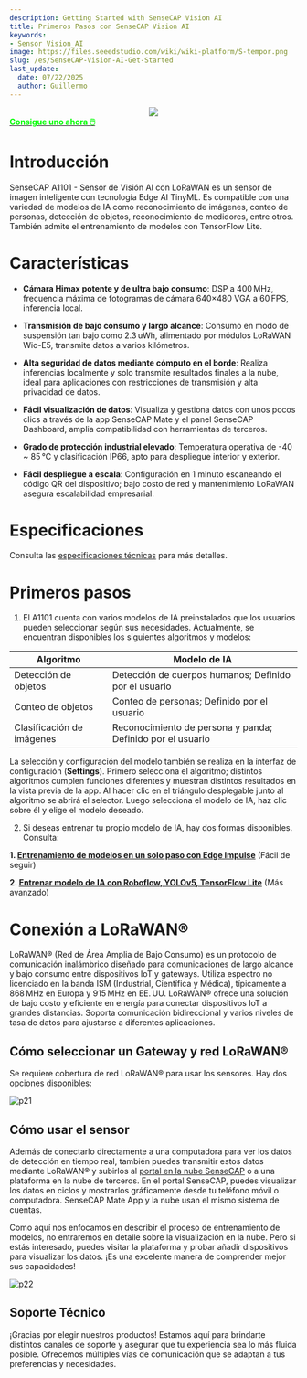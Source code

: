 ```yaml
---
description: Getting Started with SenseCAP Vision AI
title: Primeros Pasos con SenseCAP Vision AI
keywords:
- Sensor Vision_AI
image: https://files.seeedstudio.com/wiki/wiki-platform/S-tempor.png
slug: /es/SenseCAP-Vision-AI-Get-Started
last_update:
  date: 07/22/2025
  author: Guillermo
---
```


<div align="center"><img width ={400} src="https://media-cdn.seeedstudio.com/media/catalog/product/cache/bb49d3ec4ee05b6f018e93f896b8a25d/1/0/101990962-a1101-first-new-10.17.jpg"/></div>

<div class="get_one_now_container" style={{textAlign: 'center'}}>
    <a class="get_one_now_item" href="https://www.seeedstudio.com/SenseCAP-A1101-LoRaWAN-Vision-AI-Sensor-p-5367.html" target="_blank">
            <strong><span><font color={'FFFFFF'} size={"4"}> Consigue uno ahora 🖱️</font></span></strong>
    </a>
</div>

# Introducción

SenseCAP A1101 - Sensor de Visión AI con LoRaWAN es un sensor de imagen inteligente con tecnología Edge AI TinyML. Es compatible con una variedad de modelos de IA como reconocimiento de imágenes, conteo de personas, detección de objetos, reconocimiento de medidores, entre otros. También admite el entrenamiento de modelos con TensorFlow Lite. <br />

# Características

- **Cámara Himax potente y de ultra bajo consumo**: DSP a 400 MHz, frecuencia máxima de fotogramas de cámara 640×480 VGA a 60 FPS, inferencia local.

- **Transmisión de bajo consumo y largo alcance**: Consumo en modo de suspensión tan bajo como 2.3 uWh, alimentado por módulos LoRaWAN Wio-E5, transmite datos a varios kilómetros.

- **Alta seguridad de datos mediante cómputo en el borde**: Realiza inferencias localmente y solo transmite resultados finales a la nube, ideal para aplicaciones con restricciones de transmisión y alta privacidad de datos.

- **Fácil visualización de datos**: Visualiza y gestiona datos con unos pocos clics a través de la app SenseCAP Mate y el panel SenseCAP Dashboard, amplia compatibilidad con herramientas de terceros.

- **Grado de protección industrial elevado**: Temperatura operativa de -40 ~ 85 ℃ y clasificación IP66, apto para despliegue interior y exterior.

- **Fácil despliegue a escala**: Configuración en 1 minuto escaneando el código QR del dispositivo; bajo costo de red y mantenimiento LoRaWAN asegura escalabilidad empresarial.

# Especificaciones

Consulta las [especificaciones técnicas](https://files.seeedstudio.com/wiki/SenseCAP-A1101/SenseCAP_A1101_spec.pdf) para más detalles.

# Primeros pasos

1. El A1101 cuenta con varios modelos de IA preinstalados que los usuarios pueden seleccionar según sus necesidades. Actualmente, se encuentran disponibles los siguientes algoritmos y modelos:

|**Algoritmo**|**Modelo de IA**|
|---|---|
|Detección de objetos|Detección de cuerpos humanos; Definido por el usuario|
|Conteo de objetos|Conteo de personas; Definido por el usuario|
|Clasificación de imágenes|Reconocimiento de persona y panda; Definido por el usuario|

La selección y configuración del modelo también se realiza en la interfaz de configuración (**Settings**). Primero selecciona el algoritmo; distintos algoritmos cumplen funciones diferentes y muestran distintos resultados en la vista previa de la app. Al hacer clic en el triángulo desplegable junto al algoritmo se abrirá el selector. Luego selecciona el modelo de IA, haz clic sobre él y elige el modelo deseado.

2. Si deseas entrenar tu propio modelo de IA, hay dos formas disponibles. Consulta:

**1. [Entrenamiento de modelos en un solo paso con Edge Impulse](https://wiki.seeedstudio.com/One-Stop-Model-Training-with-Edge-Impulse)** (Fácil de seguir)

**2. [Entrenar modelo de IA con Roboflow, YOLOv5, TensorFlow Lite](https://wiki.seeedstudio.com/Train-Deploy-AI-Model-A1101)** (Más avanzado)

# Conexión a LoRaWAN®

LoRaWAN® (Red de Área Amplia de Bajo Consumo) es un protocolo de comunicación inalámbrico diseñado para comunicaciones de largo alcance y bajo consumo entre dispositivos IoT y gateways. Utiliza espectro no licenciado en la banda ISM (Industrial, Científica y Médica), típicamente a 868 MHz en Europa y 915 MHz en EE. UU. LoRaWAN® ofrece una solución de bajo costo y eficiente en energía para conectar dispositivos IoT a grandes distancias. Soporta comunicación bidireccional y varios niveles de tasa de datos para ajustarse a diferentes aplicaciones.

## Cómo seleccionar un Gateway y red LoRaWAN®

Se requiere cobertura de red LoRaWAN® para usar los sensores. Hay dos opciones disponibles:

![p21](https://files.seeedstudio.com/wiki/SenseCAP/SenseCAP_LoRaWAN_S210X_Series/4.png)

## Cómo usar el sensor

Además de conectarlo directamente a una computadora para ver los datos de detección en tiempo real, también puedes transmitir estos datos mediante LoRaWAN® y subirlos al [portal en la nube SenseCAP](https://sensecap.seeed.cc/) o a una plataforma en la nube de terceros. En el portal SenseCAP, puedes visualizar los datos en ciclos y mostrarlos gráficamente desde tu teléfono móvil o computadora. SenseCAP Mate App y la nube usan el mismo sistema de cuentas.

Como aquí nos enfocamos en describir el proceso de entrenamiento de modelos, no entraremos en detalle sobre la visualización en la nube. Pero si estás interesado, puedes visitar la plataforma y probar añadir dispositivos para visualizar los datos. ¡Es una excelente manera de comprender mejor sus capacidades!

![p22](https://files.seeedstudio.com/wiki/SenseCAP/SenseCAP_LoRaWAN_S210X_Series/11.png)

## Soporte Técnico

¡Gracias por elegir nuestros productos! Estamos aquí para brindarte distintos canales de soporte y asegurar que tu experiencia sea lo más fluida posible. Ofrecemos múltiples vías de comunicación que se adaptan a tus preferencias y necesidades.

<div class="button_tech_support_container">
<a href="https://forum.seeedstudio.com/" class="button_forum"></a> 
<a href="https://www.seeedstudio.com/contacts" class="button_email"></a>
</div>

<div class="button_tech_support_container">
<a href="https://discord.gg/eWkprNDMU7" class="button_discord"></a> 
<a href="https://github.com/Seeed-Studio/wiki-documents/discussions/69" class="button_discussion"></a>
</div>


